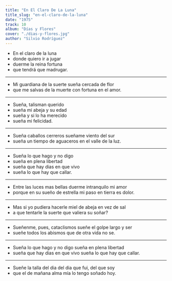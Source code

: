 ```yaml
---
title: "En El Claro De La Luna"
title_slug: "en-el-claro-de-la-luna"
date: "1975"
track: 10
album: "Días y Flores"
cover: "./dias-y-flores.jpg"
author: "Silvio Rodríguez"
---
```


- En el claro de la luna
- donde quiero ir a jugar
- duerme la reina fortuna
- que tendrá que madrugar.

---

- Mi guardiana de la suerte sueña cercada de flor
- que me salvas de la muerte con fortuna en el amor.

---

- Sueña, talisman querido
- sueña mi abeja y su edad
- sueña y si lo ha merecido
- sueña mi felicidad.

---

- Sueña caballos cerreros sueñame viento del sur
- sueña un tiempo de aguaceros en el valle de la luz.

---

- Sueña lo que hago y no digo
- sueña en plena libertad
- sueña que hay dias en que vivo
- sueña lo que hay que callar.

---

- Entre las luces mas bellas duerme intranquilo mi amor
- porque en su sueño de estrella mi paso en tierra es dolor.

---

- Mas si yo pudiera hacerle miel de abeja en vez de sal
- a que tentarle la suerte que valiera su soñar?

---

- Sueñenme, pues, cataclismos sueñe el golpe largo y ser
- sueñe todos los abismos que de otra vida no se.

---

- Sueña lo que hago y no digo sueña en plena libertad
- sueña que hay dias en que vivo sueña lo que hay que callar.

---

- Sueñe la talla del dia del dia que fui, del que soy
- que el de mañana alma mía lo tengo soñado hoy.
